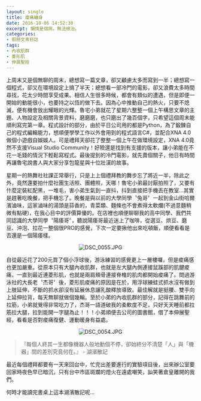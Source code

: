 ```yaml
---
layout: single
title: 痠痛纏身
date: 2016-10-06 14:52:38
excerpt: 懶惰是個病，無法根治。
categories:
- 假掰文青日誌
tags:
- 內收肌群
- 菱形肌
- 伸展聖經
---
```


上周末又是個無聊的周末，總想寫一篇文章，卻又顧慮太多而寫到一半；總想寫一個程式，卻又在環境設定上搞了半天；總想看一部冷門的電影，卻又浪費太多時間尋找，花太少時間享受成果。相信人生很多時候，都會有類似的遭遇，但是即便一開始的動能很小，也要持之以恆的做下去。因為心中推動自己的熱火，只要不熄滅，便有機會放出耀眼的光輝。魯宅小弟就花了星期六整整一個上午構思文章的主題、人物設定及相關背景資料，磨磨磨，也只磨出了幾百個字，只希望這個周末能順利寫完第一章。程式設計的部分，由於平日公司用的都是Python，為了鍛鍊自己的程式編輯能力，想順便學學工作以外會用到的程式語言C#，並配合XNA 4.0做個小遊戲自娛娛人。可是禮拜天卻花了整整一個上午在做環境設定，XNA 4.0竟然不支援Visual Studio Community！好險還是找到有支援的版本，讓小弟能在不花一毛錢的情況下輕鬆寫程式。最後提到的冷門電影，就先賣個關子，他日有時間再讓魯宅說書人與大家分享包龍星與十位壯漢的故事。

星期一的熱舞社社課正常舉行，只是上上個禮拜教的舞步忘了將近一半，除此之外，竟然還要拍什麼社團生活照、團體照，天哪！魯宅小弟最討厭拍照了，又要有什麼定裝紅配黑，一堆毛，害小弟生氣到一直抖，抖到直接把手機丟在教室...其實是趕著吃晚餐，把手機忘了。晚餐是與以前的大學同學〝兔哥〞一起到金山街哈爾濱滷味，這家滷味的湯頭是蒜香的，青菜類、麵條也不會煮得太軟爛(不過意麵稍微有點硬)，在我心目中的評價算優的。在店裡也順便聊聊我的高中同學、我們共同認識的大學同學〝陽痿哥〞，聽說陽痿哥最近迷上了咖啡，從選豆、烘豆、磨豆、沖泡、拉花一整個很PRO的感覺，下次一定要揪他出來吃頓飯，順便看看是否還是一個陽痿樣。

<p style="text-align:center"><img alt="DSC_0055.JPG" src="https://pic.pimg.tw/kwbuster/1475771266-3514024222_n.jpg?v=1475771272" title="DSC_0055.JPG"></p>

自從最近花了200元買了個小浮球後，游泳練習的感覺更上一層樓囉，但是痠痛感也更加嚴重。從原本只有大腿內收肌群，也就是左大腿內側連接鼠蹊部的肌腱痠痛，一直到最近連菱形肌，也就是兩肩頰骨連接脊椎的肌肉都開始痠痛了。問過游泳社的大長老〝杰哥〞後，菱形肌痠痛的原因是在於，用浮球練蛙式抓水沒有做到上肢延伸，不斷的抓水卻沒有延展休息讓乳酸釋放導致。最佳解就是挺腰、雙手向上延伸拉背，每天無聊就做個幾輪。至於小弟的內收肌群的部分，記得在跳舞前的拉筋，小弟就覺得非常吃力了，杰哥一語道破我的柔軟度不足，只好天天睡前都拉筋拉大腿，拉到能開一字腿為止！！！小弟順便去公司的圖書館，借了本伸展聖經，看看是否對痠痛復健、運動暖身有益處。

<p style="text-align:center"><img alt="DSC_0054.JPG" src="https://pic.pimg.tw/kwbuster/1475771266-3818636952_n.jpg?v=1475771272" title="DSC_0054.JPG"></p>

>『每個人終其一生都像機器人般地動個不停，卻始終分不清楚「人」與「機器」間的差別究竟何在。』 - 湖濱散記

最近每個禮拜都要有一天來回台中，忙完出差要進行的實驗項目後，出來辦公室要回家時夜色早已暗沉，只有台中市區斑斕的燈火在遠處嘲笑，訕笑著倉皇離開的我們。

何時才能讀完書桌上這本湖濱散記呢...
